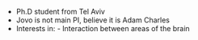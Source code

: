 - Ph.D student from Tel Aviv
- Jovo is not  main PI, believe it is Adam Charles
- Interests in:
		- Interaction between areas of the brain
